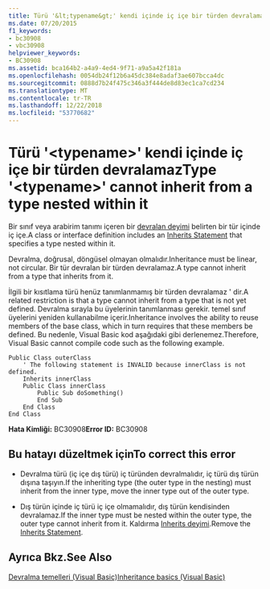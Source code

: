 ```yaml
---
title: Türü '&lt;typename&gt;' kendi içinde iç içe bir türden devralamaz
ms.date: 07/20/2015
f1_keywords:
- bc30908
- vbc30908
helpviewer_keywords:
- BC30908
ms.assetid: bca164b2-a4a9-4ed4-9f71-a9a5a42f181a
ms.openlocfilehash: 0054db24f12b6a45dc384e8adaf3ae607bcca4dc
ms.sourcegitcommit: 0888d7b24f475c346a3f444de8d83ec1ca7cd234
ms.translationtype: MT
ms.contentlocale: tr-TR
ms.lasthandoff: 12/22/2018
ms.locfileid: "53770682"
---
```

# <a name="type-lttypenamegt-cannot-inherit-from-a-type-nested-within-it"></a><span data-ttu-id="190f1-102">Türü '&lt;typename&gt;' kendi içinde iç içe bir türden devralamaz</span><span class="sxs-lookup"><span data-stu-id="190f1-102">Type '&lt;typename&gt;' cannot inherit from a type nested within it</span></span>
<span data-ttu-id="190f1-103">Bir sınıf veya arabirim tanımı içeren bir [devralan deyimi](../../visual-basic/language-reference/statements/inherits-statement.md) belirten bir tür içinde iç içe.</span><span class="sxs-lookup"><span data-stu-id="190f1-103">A class or interface definition includes an [Inherits Statement](../../visual-basic/language-reference/statements/inherits-statement.md) that specifies a type nested within it.</span></span>  
  
 <span data-ttu-id="190f1-104">Devralma, doğrusal, döngüsel olmayan olmalıdır.</span><span class="sxs-lookup"><span data-stu-id="190f1-104">Inheritance must be linear, not circular.</span></span> <span data-ttu-id="190f1-105">Bir tür devralan bir türden devralamaz.</span><span class="sxs-lookup"><span data-stu-id="190f1-105">A type cannot inherit from a type that inherits from it.</span></span>  
  
 <span data-ttu-id="190f1-106">İlgili bir kısıtlama türü henüz tanımlanmamış bir türden devralamaz ' dir.</span><span class="sxs-lookup"><span data-stu-id="190f1-106">A related restriction is that a type cannot inherit from a type that is not yet defined.</span></span> <span data-ttu-id="190f1-107">Devralma sırayla bu üyelerinin tanımlanması gerekir. temel sınıf üyelerini yeniden kullanabilme içerir.</span><span class="sxs-lookup"><span data-stu-id="190f1-107">Inheritance involves the ability to reuse members of the base class, which in turn requires that these members be defined.</span></span> <span data-ttu-id="190f1-108">Bu nedenle, Visual Basic kod aşağıdaki gibi derlenemez.</span><span class="sxs-lookup"><span data-stu-id="190f1-108">Therefore, Visual Basic cannot compile code such as the following example.</span></span>  
  
```  
Public Class outerClass  
    ' The following statement is INVALID because innerClass is not defined.  
    Inherits innerClass  
    Public Class innerClass  
        Public Sub doSomething()  
        End Sub  
    End Class  
End Class  
```  
  
 <span data-ttu-id="190f1-109">**Hata Kimliği:** BC30908</span><span class="sxs-lookup"><span data-stu-id="190f1-109">**Error ID:** BC30908</span></span>  
  
## <a name="to-correct-this-error"></a><span data-ttu-id="190f1-110">Bu hatayı düzeltmek için</span><span class="sxs-lookup"><span data-stu-id="190f1-110">To correct this error</span></span>  
  
-   <span data-ttu-id="190f1-111">Devralma türü (iç içe dış türü) iç türünden devralmalıdır, iç türü dış türün dışına taşıyın.</span><span class="sxs-lookup"><span data-stu-id="190f1-111">If the inheriting type (the outer type in the nesting) must inherit from the inner type, move the inner type out of the outer type.</span></span>  
  
-   <span data-ttu-id="190f1-112">Dış türün içinde iç türü iç içe olmamalıdır, dış türün kendisinden devralamaz.</span><span class="sxs-lookup"><span data-stu-id="190f1-112">If the inner type must be nested within the outer type, the outer type cannot inherit from it.</span></span> <span data-ttu-id="190f1-113">Kaldırma [Inherits deyimi](../../visual-basic/language-reference/statements/inherits-statement.md).</span><span class="sxs-lookup"><span data-stu-id="190f1-113">Remove the [Inherits Statement](../../visual-basic/language-reference/statements/inherits-statement.md).</span></span>  
  
## <a name="see-also"></a><span data-ttu-id="190f1-114">Ayrıca Bkz.</span><span class="sxs-lookup"><span data-stu-id="190f1-114">See Also</span></span>  
 [<span data-ttu-id="190f1-115">Devralma temelleri (Visual Basic)</span><span class="sxs-lookup"><span data-stu-id="190f1-115">Inheritance basics (Visual Basic)</span></span>](~/docs/visual-basic/programming-guide/language-features/objects-and-classes/inheritance-basics.md)
